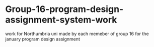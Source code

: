 # Group-16-program-design-assignment-system-work
work for Northumbria uni made by each memeber of group 16 for the january program design assignment
